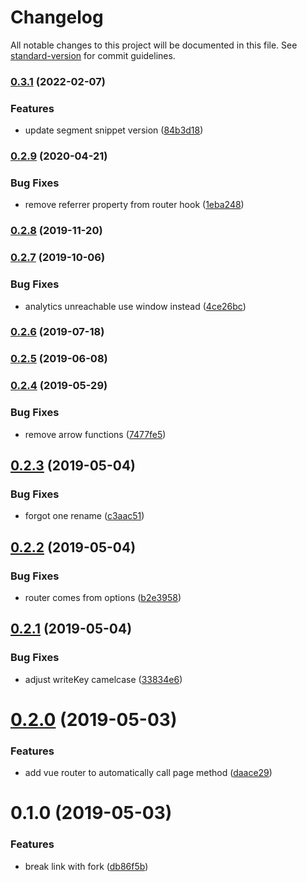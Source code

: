 # Changelog

All notable changes to this project will be documented in this file. See [standard-version](https://github.com/conventional-changelog/standard-version) for commit guidelines.

### [0.3.1](https://github.com/get-base/vue-segment/compare/v0.2.9...v0.3.1) (2022-02-07)


### Features

* update segment snippet version ([84b3d18](https://github.com/get-base/vue-segment/commit/84b3d1801733968a9c88aebcac5ad3d0cab7825a))

### [0.2.9](https://github.com/dansmaculotte/vue-segment/compare/v0.2.8...v0.2.9) (2020-04-21)


### Bug Fixes

* remove referrer property from router hook ([1eba248](https://github.com/dansmaculotte/vue-segment/commit/1eba248df4f99576a4645ef5f624214179102f43))

### [0.2.8](https://github.com/dansmaculotte/vue-segment/compare/v0.2.7...v0.2.8) (2019-11-20)

### [0.2.7](https://github.com/dansmaculotte/vue-segment/compare/v0.2.6...v0.2.7) (2019-10-06)


### Bug Fixes

* analytics unreachable use window instead ([4ce26bc](https://github.com/dansmaculotte/vue-segment/commit/4ce26bc))

### [0.2.6](https://github.com/dansmaculotte/vue-segment/compare/v0.2.5...v0.2.6) (2019-07-18)



### [0.2.5](https://github.com/dansmaculotte/vue-segment/compare/v0.2.4...v0.2.5) (2019-06-08)



### [0.2.4](https://github.com/dansmaculotte/vue-segment/compare/v0.2.3...v0.2.4) (2019-05-29)


### Bug Fixes

* remove arrow functions ([7477fe5](https://github.com/dansmaculotte/vue-segment/commit/7477fe5))



## [0.2.3](https://github.com/dansmaculotte/vue-segment/compare/v0.2.2...v0.2.3) (2019-05-04)


### Bug Fixes

* forgot one rename ([c3aac51](https://github.com/dansmaculotte/vue-segment/commit/c3aac51))



## [0.2.2](https://github.com/dansmaculotte/vue-segment/compare/v0.2.1...v0.2.2) (2019-05-04)


### Bug Fixes

* router comes from options ([b2e3958](https://github.com/dansmaculotte/vue-segment/commit/b2e3958))



## [0.2.1](https://github.com/dansmaculotte/vue-segment/compare/v0.2.0...v0.2.1) (2019-05-04)


### Bug Fixes

* adjust writeKey camelcase ([33834e6](https://github.com/dansmaculotte/vue-segment/commit/33834e6))



# [0.2.0](https://github.com/dansmaculotte/vue-segment/compare/v0.1.0...v0.2.0) (2019-05-03)


### Features

* add vue router to automatically call page method ([daace29](https://github.com/dansmaculotte/vue-segment/commit/daace29))



# 0.1.0 (2019-05-03)


### Features

* break link with fork ([db86f5b](https://github.com/dansmaculotte/vue-segment/commit/db86f5b))
